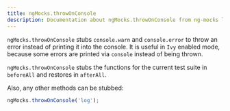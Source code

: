 ```yaml
---
title: ngMocks.throwOnConsole
description: Documentation about ngMocks.throwOnConsole from ng-mocks library
---
```


`ngMocks.throwOnConsole` stubs `console.warn` and `console.error` to throw an error instead of printing it into the console.
It is useful in `Ivy` enabled mode, because some errors are printed via `console` instead of being thrown.

`ngMocks.throwOnConsole` stubs the functions for the current test suite in `beforeAll` and restores in `afterAll`.

Also, any other methods can be stubbed:

```ts
ngMocks.throwOnConsole('log');
```
